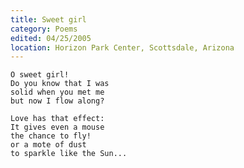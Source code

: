 ```yaml
---
title: Sweet girl
category: Poems
edited: 04/25/2005
location: Horizon Park Center, Scottsdale, Arizona
---
```


    O sweet girl!
    Do you know that I was
    solid when you met me
    but now I flow along?

    Love has that effect:
    It gives even a mouse
    the chance to fly!
    or a mote of dust
    to sparkle like the Sun...


